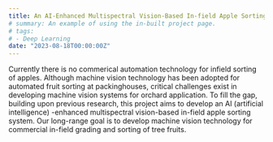 ```yaml
---
title: An AI-Enhanced Multispectral Vision-Based In-field Apple Sorting System (2023-2027, USDA-NIFA-AFRI, $617,500)
# summary: An example of using the in-built project page.
# tags:
# - Deep Learning
date: "2023-08-18T00:00:00Z"
---
```

Currently there is no commerical automation technology for infield sorting of apples. Although machine vision technology has been adopted for automated fruit sorting at packinghouses, critical challenges exist in developing machine vision systems for orchard application. To fill the gap, building upon previous research, this project aims to develop an AI (artificial intelligence) -enhanced multispectral vision-based in-field apple sorting system. Our long-range goal is to develop machine vision technology for commercial in-field grading and sorting of tree fruits.
